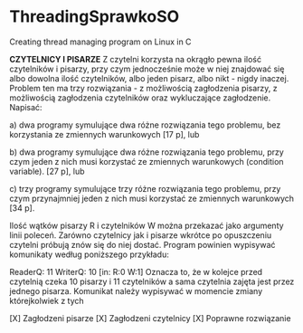 # ThreadingSprawkoSO
Creating thread managing program on Linux in C

**CZYTELNICY I PISARZE**
Z czytelni korzysta na okrągło pewna ilość czytelników i pisarzy, przy czym jednocześnie może w niej znajdować się albo dowolna ilość czytelników, albo jeden pisarz, albo nikt - nigdy inaczej. Problem ten ma trzy rozwiązania - z możliwością zagłodzenia pisarzy, z możliwością zagłodzenia czytelników oraz wykluczające zagłodzenie. Napisać:

a) dwa programy symulujące dwa różne rozwiązania tego problemu, bez korzystania ze zmiennych warunkowych [17 p], lub

b) dwa programy symulujące dwa różne rozwiązania tego problemu, przy czym jeden z nich musi korzystać ze zmiennych warunkowych (condition variable). [27 p], lub

c) trzy programy symulujące trzy różne rozwiązania tego problemu, przy czym przynajmniej jeden z nich musi korzystać ze zmiennych warunkowych [34 p].

Ilość wątków pisarzy R i czytelników W można przekazać jako argumenty linii poleceń. Zarówno czytelnicy jak i pisarze wkrótce po opuszczeniu czytelni próbują znów się do niej dostać. Program powinien wypisywać komunikaty według poniższego przykładu:

ReaderQ: 11 WriterQ: 10 [in: R:0 W:1]
Oznacza to, że w kolejce przed czytelnią czeka 10 pisarzy i 11 czytelników a sama czytelnia zajęta jest przez jednego pisarza. Komunikat należy wypisywać w momencie zmiany którejkolwiek z tych

[X] Zagłodzeni pisarze
[X] Zagłodzeni czytelnicy
[X] Poprawne rozwiązanie
